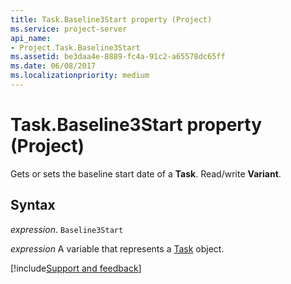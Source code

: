 ```yaml
---
title: Task.Baseline3Start property (Project)
ms.service: project-server
api_name:
- Project.Task.Baseline3Start
ms.assetid: be3daa4e-8889-fc4a-91c2-a65578dc65ff
ms.date: 06/08/2017
ms.localizationpriority: medium
---
```



# Task.Baseline3Start property (Project)

Gets or sets the baseline start date of a **Task**. Read/write **Variant**.


## Syntax

_expression_. `Baseline3Start`

_expression_ A variable that represents a [Task](./Project.Task.md) object.

[!include[Support and feedback](~/includes/feedback-boilerplate.md)]
